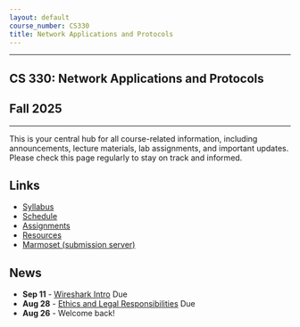 ```yaml
---
layout: default
course_number: CS330
title: Network Applications and Protocols
---
```


--- --- --- --- --- --- --- --- --- --- --- --- --- --- --- --- --- --- --- --- --- --- --- ---

## CS 330: Network Applications and Protocols

## Fall 2025

--- --- --- --- --- --- --- --- --- --- --- --- --- --- --- --- --- --- --- --- --- --- --- ---

This is your central hub for all course-related information, including announcements, lecture materials, lab assignments, and important updates. Please check this page regularly to stay on track and informed.

## Links

* [Syllabus](syllabus.html)
* [Schedule](schedule/index.html)
* [Assignments](assignments/index.html)
* [Resources](resources/index.html) 
* [Marmoset (submission server)](https://cs.ycp.edu/marmoset)

## News
* **Sep 11** - [Wireshark Intro](assignments/wireshark-intro.html) Due
* **Aug 28** - [Ethics and Legal Responsibilities](assignments/ethics.html) Due
* **Aug 26** - Welcome back!
